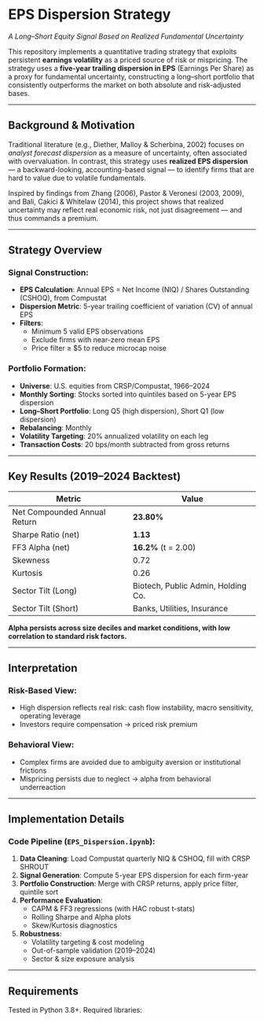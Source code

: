 # EPS Dispersion Strategy  
*A Long–Short Equity Signal Based on Realized Fundamental Uncertainty*  

This repository implements a quantitative trading strategy that exploits persistent **earnings volatility** as a priced source of risk or mispricing. The strategy uses a **five-year trailing dispersion in EPS** (Earnings Per Share) as a proxy for fundamental uncertainty, constructing a long–short portfolio that consistently outperforms the market on both absolute and risk-adjusted bases.

---

## Background & Motivation

Traditional literature (e.g., Diether, Malloy & Scherbina, 2002) focuses on *analyst forecast dispersion* as a measure of uncertainty, often associated with overvaluation. In contrast, this strategy uses **realized EPS dispersion** — a backward-looking, accounting-based signal — to identify firms that are hard to value due to volatile fundamentals.

Inspired by findings from Zhang (2006), Pastor & Veronesi (2003, 2009), and Bali, Cakici & Whitelaw (2014), this project shows that realized uncertainty may reflect real economic risk, not just disagreement — and thus commands a premium.

---

## Strategy Overview

### Signal Construction:
- **EPS Calculation**: Annual EPS = Net Income (NIQ) / Shares Outstanding (CSHOQ), from Compustat  
- **Dispersion Metric**: 5-year trailing coefficient of variation (CV) of annual EPS  
- **Filters**:
  - Minimum 5 valid EPS observations
  - Exclude firms with near-zero mean EPS
  - Price filter ≥ $5 to reduce microcap noise

### Portfolio Formation:
- **Universe**: U.S. equities from CRSP/Compustat, 1966–2024
- **Monthly Sorting**: Stocks sorted into quintiles based on 5-year EPS dispersion
- **Long–Short Portfolio**: Long Q5 (high dispersion), Short Q1 (low dispersion)
- **Rebalancing**: Monthly
- **Volatility Targeting**: 20% annualized volatility on each leg
- **Transaction Costs**: 20 bps/month subtracted from gross returns

---

## Key Results (2019–2024 Backtest)

| Metric                        | Value          |
|------------------------------|----------------|
| Net Compounded Annual Return | **23.80%**     |
| Sharpe Ratio (net)           | **1.13**       |
| FF3 Alpha (net)              | **16.2%** (t = 2.00) |
| Skewness                     | 0.72           |
| Kurtosis                     | 0.26           |
| Sector Tilt (Long)           | Biotech, Public Admin, Holding Co. |
| Sector Tilt (Short)          | Banks, Utilities, Insurance |

**Alpha persists across size deciles and market conditions, with low correlation to standard risk factors.**

---

## Interpretation

### Risk-Based View:
- High dispersion reflects real risk: cash flow instability, macro sensitivity, operating leverage  
- Investors require compensation → priced risk premium  

### Behavioral View:
- Complex firms are avoided due to ambiguity aversion or institutional frictions  
- Mispricing persists due to neglect → alpha from behavioral underreaction  

---

## Implementation Details

### Code Pipeline (`EPS_Dispersion.ipynb`):
1. **Data Cleaning**: Load Compustat quarterly NIQ & CSHOQ, fill with CRSP SHROUT
2. **Signal Generation**: Compute 5-year EPS dispersion for each firm-year
3. **Portfolio Construction**: Merge with CRSP returns, apply price filter, quintile sort
4. **Performance Evaluation**:
   - CAPM & FF3 regressions (with HAC robust t-stats)
   - Rolling Sharpe and Alpha plots
   - Skew/Kurtosis diagnostics
5. **Robustness**:
   - Volatility targeting & cost modeling
   - Out-of-sample validation (2019–2024)
   - Sector & size exposure analysis

---

## Requirements

Tested in Python 3.8+. Required libraries:
```bash


